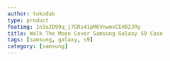 ```yaml
---
author: tokodab
type: product
featimg: 1n3aJD99q_j7GRs41pM6VnwmvCEH02JRy
title: Walk The Moon Cover Samsung Galaxy S9 Case
tags: [samsung, galaxy, s9]
category: [samsung]
---
```

